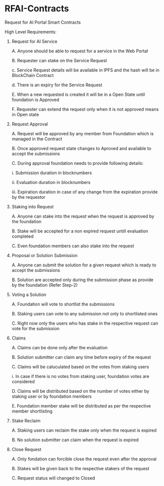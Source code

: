 # RFAI-Contracts
Request for AI Portal Smart Contracts



High Level Requirements:

1. Request for AI Service

    A. Anyone should be able to request for a service in the Web Portal
  
    B. Requester can stake on the Service Request
  
    c. Service Request details will be available in IPFS and the hash will be in BlockChain Contract
  
    d. There is an expiry for the Service Request
  
    E. When a new requested is created it will be in a Open State until foundation is Approved
  
    F. Requester can extend the request only when it is not approved means in Open state
  
2. Request Approval

    A. Request will be approved by any member from Foundation which is managed in the Contract
  
    B. Once approved request state changes to Aproved and available to accept the submissions
  
    C. During approval foundation needs to provide following details:
  
      i. Submission duration in blocknumbers
      
      ii. Evaluation duration in blocknumbers
      
      iii. Expiration duration in case of any change from the expiration provide by the requestor
    
3. Staking into Request

    A. Anyone can stake into the request when the request is approved by the foundation
  
    B. Stake will be accepted for a non expired request untill evaluation completed
  
    C. Even foundation members can also stake into the request

4. Proposal or Solution Submission
  
    A. Anyone can submit the solution for a given request which is ready to accept the submissions
  
    B. Solution are accepted only during the submission phase as provide by the foundation (Refer Step-2)

5. Voting a Solution
  
    A. Foundation will vote to shortlist the submissions
    
    B. Staking users can vote to any submission not only to shortlisted ones
    
    C. Right now only the users who has stake in the respective request can vote for the submission
  
6. Claims
  
    A. Claims can be done only after the evaluation
    
    B. Solution submitter can claim any time before expiry of the request
    
    C. Claims will be caluculated based on the votes from staking users
      
      i. In case if there is no votes from staking user, foundation votes are considered
  
    D. Claims will be distributed based on the number of votes either by staking user or by foundation members
  
    E. Foundation member stake will be distributed as per the respective member shortlisting

7. Stake Reclaim
  
    A. Staking users can reclaim the stake only when the request is expired
    
    B. No solution submitter can claim when the request is expired
  
8. Close Request
  
    A. Only fondation can forcible close the request even after the approval
    
    B. Stakes will be given back to the respective stakers of the request
    
    C. Request status will changed to Closed

